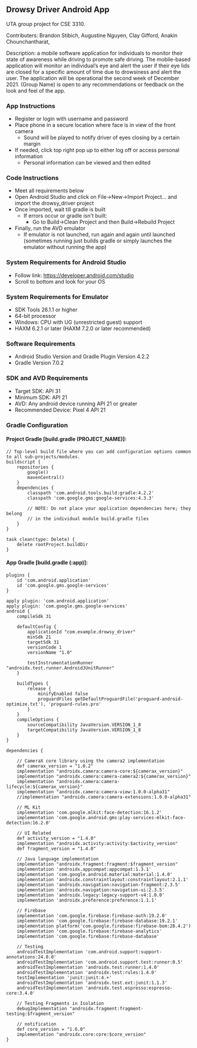 ## Drowsy Driver Android App
UTA group project for CSE 3310.

Contributers:
  Brandon Stibich,
  Augustine Nguyen,
  Clay Gifford,
  Anakin Chounchantharat,
  
Description: a mobile software application for individuals to monitor their state of awareness while driving to promote safe driving. The mobile-based application will monitor an individual’s eye and alert the user if their eye lids are closed for a specific amount of time due to drowsiness and alert the user. The application will be operational the second week of December 2021. (Group Name) is open to any recommendations or feedback on the look and feel of the app.  

### App Instructions
- Register or login with username and password
- Place phone in a secure location where face is in view of the front camera
  - Sound will be played to notify driver of eyes closing by a certain margin
- If needed, click top right pop up to either log off or access personal information
  - Personal information can be viewed and then edited

### Code Instructions
- Meet all requirements below
- Open Android Studio and click on File->New->Import Project... and import the drowsy_driver project
- Once imported, wait till gradle is built
  - If errors occur or gradle isn't built:
    - Go to Build->Clean Project and then Build->Rebuild Project
- Finally, run the AVD emulator
  - If emulator is not launched, run again and again until launched (sometimes running just builds gradle or simply launches the emulator without running the app)

### System Requirements for Android Studio
- Follow link: https://developer.android.com/studio
- Scroll to bottom and look for your OS 

### System Requirements for Emulator
- SDK Tools 26.1.1 or higher
- 64-bit processor
- Windows: CPU with UG (unrestricted guest) support
- HAXM 6.2.1 or later (HAXM 7.2.0 or later recommended)

### Software Requirements
- Android Studio Version and Gradle Plugin Version 4.2.2
- Gradle Version 7.0.2

### SDK and AVD Requirements
- Target SDK:  API 31
- Minimum SDK:  API 21
- AVD:  Any android device running API 21 or greater
- Recommended Device:  Pixel 4 API 21

### Gradle Configuration
#### Project Gradle [build.gradle (PROJECT_NAME)]:
```
// Top-level build file where you can add configuration options common to all sub-projects/modules.
buildscript {
    repositories {
        google()
        mavenCentral()
    }
    dependencies {
        classpath 'com.android.tools.build:gradle:4.2.2'
        classpath 'com.google.gms:google-services:4.3.3'

        // NOTE: Do not place your application dependencies here; they belong
        // in the individual module build.gradle files
    }
}

task clean(type: Delete) {
    delete rootProject.buildDir
}
```
#### App Gradle [build.gradle (:app)]:
```
plugins {
    id 'com.android.application'
    id 'com.google.gms.google-services'
}

apply plugin: 'com.android.application'
apply plugin: 'com.google.gms.google-services'
android {
    compileSdk 31

    defaultConfig {
        applicationId "com.example.drowsy_driver"
        minSdk 21
        targetSdk 31
        versionCode 1
        versionName "1.0"

        testInstrumentationRunner "androidx.test.runner.AndroidJUnitRunner"
    }

    buildTypes {
        release {
            minifyEnabled false
            proguardFiles getDefaultProguardFile('proguard-android-optimize.txt'), 'proguard-rules.pro'
        }
    }
    compileOptions {
        sourceCompatibility JavaVersion.VERSION_1_8
        targetCompatibility JavaVersion.VERSION_1_8
    }
}

dependencies {

    // CameraX core library using the camera2 implementation
    def camerax_version = "1.0.2"
    implementation "androidx.camera:camera-core:${camerax_version}"
    implementation "androidx.camera:camera-camera2:${camerax_version}"
    implementation "androidx.camera:camera-lifecycle:${camerax_version}"
    implementation "androidx.camera:camera-view:1.0.0-alpha31"
    //implementation "androidx.camera:camera-extensions:1.0.0-alpha31"

    // ML Kit
    implementation 'com.google.mlkit:face-detection:16.1.2'
    implementation 'com.google.android.gms:play-services-mlkit-face-detection:16.2.0'

    // UI Related
    def activity_version = "1.4.0"
    implementation "androidx.activity:activity:$activity_version"
    def fragment_version = "1.4.0"

    // Java language implementation
    implementation "androidx.fragment:fragment:$fragment_version"
    implementation 'androidx.appcompat:appcompat:1.3.1'
    implementation 'com.google.android.material:material:1.4.0'
    implementation 'androidx.constraintlayout:constraintlayout:2.1.1'
    implementation 'androidx.navigation:navigation-fragment:2.3.5'
    implementation 'androidx.navigation:navigation-ui:2.3.5'
    implementation 'androidx.legacy:legacy-support-v4:1.0.0'
    implementation 'androidx.preference:preference:1.1.1'

    // Firebase
    implementation 'com.google.firebase:firebase-auth:19.2.0'
    implementation 'com.google.firebase:firebase-database:19.2.1'
    implementation platform('com.google.firebase:firebase-bom:28.4.2')
    implementation 'com.google.firebase:firebase-analytics'
    implementation 'com.google.firebase:firebase-database'

    // Testing
    androidTestImplementation 'com.android.support:support-annotations:24.0.0'
    androidTestImplementation 'com.android.support.test:runner:0.5'
    androidTestImplementation 'androidx.test:runner:1.4.0'
    androidTestImplementation 'androidx.test:rules:1.4.0'
    testImplementation 'junit:junit:4.+'
    androidTestImplementation 'androidx.test.ext:junit:1.1.3'
    androidTestImplementation 'androidx.test.espresso:espresso-core:3.4.0'

    // Testing Fragments in Isolation
    debugImplementation "androidx.fragment:fragment-testing:$fragment_version"

    // notification
    def core_version = "1.6.0"
    implementation "androidx.core:core:$core_version"
}
```
